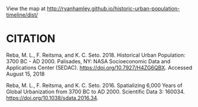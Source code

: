 View the map at http://ryanhamley.github.io/historic-urban-population-timeline/dist/

# CITATION

Reba, M. L., F. Reitsma, and K. C. Seto. 2018. Historical Urban Population: 3700 BC - AD 2000. Palisades, NY: NASA Socioeconomic Data and Applications Center (SEDAC). https://doi.org/10.7927/H4ZG6QBX. Accessed August 15, 2018

Reba, M. L., F. Reitsma, and K. C. Seto. 2016. Spatializing 6,000 Years of Global Urbanization from 3700 BC to AD 2000. Scientific Data 3: 160034. https://doi.org/10.1038/sdata.2016.34.
